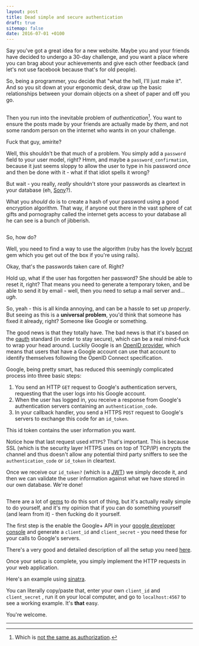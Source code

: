 ```yaml
---
layout: post
title: Dead simple and secure authentication
draft: true
sitemap: false
date: 2016-07-01 +0100
---
```


Say you've got a great idea for a new website. Maybe you and your 
friends have decided to undergo a 30-day challenge, and you want a place
where you can brag about your achievements and give each other feedback (and
let's not use facebook because that's for old people).

So, being a programmer, you decide that "what the hell, I'll just make it". 
And so you sit down at your ergonomic desk, draw up the basic relationships
between your domain objects on a sheet of paper and off you go.

<!-- Crude drawing of domain objects -->
<img>

Then you run into the inevitable problem of *authentication*[^1]. You want to ensure
the posts made by your friends are actually made by *them*, and not some random
person on the internet who wants in on your challenge. 

Fuck that guy, amirite?

Well, this shouldn't be that much of a problem. 
You simply add a `password` field to your
user model, right? Hmm, and maybe a `password_confirmation`, because it just 
seems sloppy to allow the user to type in his password *once* and then be
done with it - what if that idiot spells it wrong? 

But wait - you really, *really* shouldn't store your passwords as cleartext
in your database (eh, [Sony](http://arstechnica.com/tech-policy/2011/06/sony-hacked-yet-again-plaintext-passwords-posted/)?). 

What you *should* do is to create a hash of your password using a good encryption algorithm. 
That way, if anyone out there in the vast sphere of cat gifts and pornography called the internet 
gets access to your database all he can see is a bunch of jibberish.

<!-- Eminem jibberish -->
<img>

So, how do?

Well, you need to find a way to use the algorithm (ruby has the lovely
[bcrypt]() gem which you get out of the box if you're using rails).

Okay, that's the passwords taken care of. Right?

Hold up, what if the user has forgotten her password? She should be
able to reset it, right? That means you need to generate a temporary 
token, and be able to send it by email - well, then you need to
setup a mail server and... *ugh*.

So, yeah - this is all kinda annoying, and can be a hassle to set up *properly*. 
But seeing as this is a **universal problem**, you'd think that someone has fixed
it already, right? Someone like Google or something.

The good news is that they totally have. The bad news is that it's based on the
[oauth]() standard (in order to stay secure), which can be a real mind-fuck to
wrap your head around. Luckily Google is an [OpenID provider](), which means 
that users that have a Google account can use that account to identify 
themselves following the OpenID Connect specification.

Google, being pretty smart, has reduced this seemingly complicated process
into three basic steps:

1. 	You send an HTTP `GET` request to Google's authentication servers,
		requesting that the user logs into his Google account.
2.	When the user has logged in, you receive a response from Google's
		authentication servers containing an `authentication_code`.
3.	In your callback handler, you send a HTTPS `POST` request to
		Google's servers to exchange this code for an `id_token`.

This id token contains the user information you want.

Notice how that last request used `HTTPS`? That's important. This is 
because SSL (which is the security layer HTTPS uses on top of TCP/IP) encrypts the channel
and thus doesn't allow any potential third party sniffers to see the 
`authentication_code` or `id_token` in cleartext.

Once we receive our `id_token?` (which is a [JWT]()) we simply decode it,
and then we can validate the user information against what we have stored
in our own database. We're done!

<!-- funny image. Text: image not related -->
<img>

There are a lot of [gems]() to do this sort of thing, but it's actually
really simple to do yourself, and it's my opinion that if you can do something
yourself (and learn from it) - then fucking do it yourself.

The first step is the enable the Google+ API in your [google developer console](
) and generate a `client_id` and `client_secret` - you need these for your calls
to Google's servers. 

There's a very good and detailed description of all the
setup you need [here]().

Once your setup is complete, you simply implement the HTTP requests in
your web application.

Here's an example using [sinatra](http://sinatrarb.com).

You can literally copy/paste that, enter your own `client_id` and `client_secret`
, run it on your local computer, and go to `localhost:4567` to see a 
working example. It's **that** easy.

You're welcome.

---
[^1]: Which is [not the same as authorization]().
